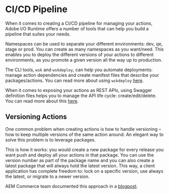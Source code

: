 # CI/CD Pipeline

When it comes to creating a CI/CD pipeline for managing your actions, Adobe I/O Runtime offers a number of tools that can help you build a pipeline that suites your needs. 

Namespaces can be used to separate your different environments: dev, qe, stage or prod. You can create as many namespaces as you want/need. This enables you to deploy the different versions of your actions to different environments, as you promote a given version all the way up to production.

The CLI tools, `wsk` and `wskdeploy`, can help you automate deployments: manage action dependencies and create manifest files that describe your packages/actions. You can read more about using `wskdeploy` [here](creating-actions.md). 

When it comes to exposing your actions as REST APIs, using Swagger definition files helps you to manage the API life cycle: create/edit/delete. You can read more about this [here](creating-rest-apis.md).

## Versioning Actions

One common problem when creating actions is how to handle versioning – how to keep multiple versions of the same action around. An elegant way to solve this problem is to leverage packages.

This is how it works: you would create a new package for every release you want push and deploy all your actions in that package. You can use the version number as part of the package name and you can also create a latest package that will always hold the latest version. This way, a client application has complete freedom to: lock on a specific version, use always the latest, or migrate to a newer version.

AEM Commerce team documented this approach in a [blogpost](https://medium.com/adobetech/functions-packaging-and-versioning-in-adobe-i-o-runtime-7accdfd95e0a).
